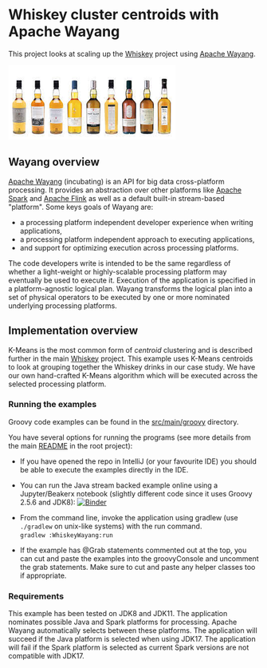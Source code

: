 # Whiskey cluster centroids with Apache Wayang

This project looks at scaling up the [Whiskey](../Whiskey/)
project using [Apache Wayang](https://wayang.apache.org/).

![Clustering](../../docs/images/clustering_bottles.jpg)

## Wayang overview

[Apache Wayang](https://wayang.apache.org/) (incubating) is an API for big data cross-platform processing.
It provides an abstraction over other platforms like
[Apache Spark](https://spark.apache.org/) and
[Apache Flink](https://flink.apache.org/) as well as a default built-in stream-based "platform".
Some keys goals of Wayang are:
* a processing platform independent developer experience when writing applications,
* a processing platform independent approach to executing applications,
* and support for optimizing execution across processing platforms.

The code developers write is intended to be the same regardless of whether a light-weight
or highly-scalable processing platform may eventually be used to execute it.
Execution of the application is specified in a platform-agnostic logical plan.
Wayang transforms the logical plan into a set of physical operators
to be executed by one or more nominated underlying processing platforms.

## Implementation overview

K-Means is the most common form of _centroid_ clustering
and is described further in the main [Whiskey](../Whiskey/) project.
This example uses K-Means centroids to look at grouping together
the Whiskey drinks in our case study.
We have our own hand-crafted K-Means algorithm which will be executed
across the selected processing platform.

### Running the examples

Groovy code examples can be found in the [src/main/groovy](src/main/groovy) directory.

You have several options for running the programs (see more details from the main [README](../../README.md#running-the-examples) in the root project):

* If you have opened the repo in IntelliJ (or your favourite IDE) you should be able to execute the examples directly in the IDE.

* You can run the Java stream backed example online using a Jupyter/Beakerx notebook (slightly different code since it uses Groovy 2.5.6 and JDK8):
[![Binder](https://mybinder.org/badge_logo.svg)](https://mybinder.org/v2/gh/paulk-asert/groovy-data-science/master?filepath=subprojects%2FWhiskeyWayang%2Fsrc%2Fmain%2Fnotebook%2FWhiskeyWayang.ipynb)
* From the command line, invoke the application using gradlew (use `./gradlew` on unix-like systems) with the run command.\
  `gradlew :WhiskeyWayang:run`
* If the example has @Grab statements commented out at the top, you can cut and paste the examples into the groovyConsole
and uncomment the grab statements. Make sure to cut and paste any helper classes too if appropriate.

### Requirements

This example has been tested on JDK8 and JDK11. The application nominates possible Java and Spark platforms for processing. 
Apache Wayang automatically selects between these platforms.
The application will succeed if the Java platform is selected when using JDK17.
The application will fail if the Spark platform is selected as current Spark versions are not compatible with JDK17.
